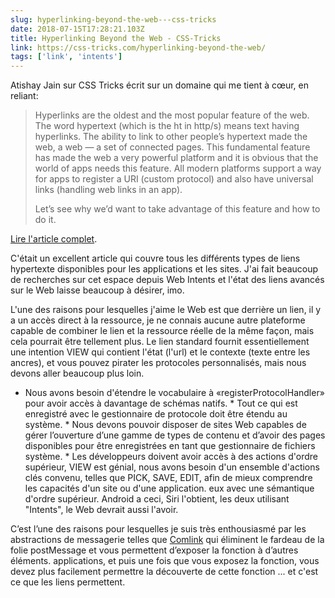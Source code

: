 ```yaml
---
slug: hyperlinking-beyond-the-web---css-tricks
date: 2018-07-15T17:28:21.103Z
title: Hyperlinking Beyond the Web - CSS-Tricks
link: https://css-tricks.com/hyperlinking-beyond-the-web/
tags: ['link', 'intents']
---
```

Atishay Jain sur CSS Tricks écrit sur un domaine qui me tient à cœur, en reliant:

> Hyperlinks are the oldest and the most popular feature of the web. The word hypertext (which is the ht in http/s) means text having hyperlinks. The ability to link to other people&#x2019;s hypertext made the web, a web &#x2014; a set of connected pages. This fundamental feature has made the web a very powerful platform and it is obvious that the world of apps needs this feature. All modern platforms support a way for apps to register a URI (custom protocol) and also have universal links (handling web links in an app).
> 
> Let&#x2019;s see why we&#x2019;d want to take advantage of this feature and how to do it.


[Lire l'article complet](https://css-tricks.com/hyperlinking-beyond-the-web/).

C'était un excellent article qui couvre tous les différents types de liens hypertexte disponibles pour les applications et les sites. J'ai fait beaucoup de recherches sur cet espace depuis Web Intents et l'état des liens avancés sur le Web laisse beaucoup à désirer, imo.

L'une des raisons pour lesquelles j'aime le Web est que derrière un lien, il y a un accès direct à la ressource, je ne connais aucune autre plateforme capable de combiner le lien et la ressource réelle de la même façon, mais cela pourrait être tellement plus. Le lien standard fournit essentiellement une intention VIEW qui contient l'état (l'url) et le contexte (texte entre les ancres), et vous pouvez pirater les protocoles personnalisés, mais nous devons aller beaucoup plus loin.

* Nous avons besoin d'étendre le vocabulaire à «registerProtocolHandler» pour avoir accès à davantage de schémas natifs. * Tout ce qui est enregistré avec le gestionnaire de protocole doit être étendu au système. * Nous devons pouvoir disposer de sites Web capables de gérer l’ouverture d’une gamme de types de contenu et d’avoir des pages disponibles pour être enregistrées en tant que gestionnaire de fichiers système. * Les développeurs doivent avoir accès à des actions d'ordre supérieur, VIEW est génial, nous avons besoin d'un ensemble d'actions clés convenu, telles que PICK, SAVE, EDIT, afin de mieux comprendre les capacités d'un site ou d'une application. eux avec une sémantique d'ordre supérieur. Android a ceci, Siri l'obtient, les deux utilisant "Intents", le Web devrait aussi l'avoir.

C’est l’une des raisons pour lesquelles je suis très enthousiasmé par les abstractions de messagerie telles que [Comlink](https://github.com/GoogleChromeLabs/comlink) qui éliminent le fardeau de la folie postMessage et vous permettent d’exposer la fonction à d’autres éléments. applications, et puis une fois que vous exposez la fonction, vous devez plus facilement permettre la découverte de cette fonction ... et c'est ce que les liens permettent.

